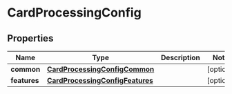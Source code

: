 
# CardProcessingConfig

## Properties
Name | Type | Description | Notes
------------ | ------------- | ------------- | -------------
**common** | [**CardProcessingConfigCommon**](CardProcessingConfigCommon.md) |  |  [optional]
**features** | [**CardProcessingConfigFeatures**](CardProcessingConfigFeatures.md) |  |  [optional]



